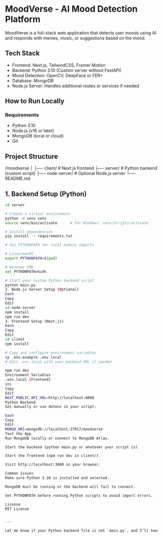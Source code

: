 # MoodVerse - AI Mood Detection Platform

MoodVerse is a full-stack web application that detects user moods using AI and responds with memes, music, or suggestions based on the mood.

## Tech Stack

- Frontend: Next.js, TailwindCSS, Framer Motion
- Backend: Python 3.10 (Custom server without FastAPI)
- Mood Detection: OpenCV, DeepFace or FER+
- Database: MongoDB
- Node.js Server: Handles additional routes or services if needed

## How to Run Locally

### Requirements

- Python 3.10
- Node.js (v16 or later)
- MongoDB (local or cloud)
- Git

## Project Structure

/moodverse
│
├── client/               # Next.js frontend
├── server/               # Python backend (custom script)
├── node-server/          # Optional Node.js server
└── README.md

## 1. Backend Setup (Python)

```bash
cd server

# Create a virtual environment
python -m venv venv
source venv/bin/activate      # For Windows: venv\Scripts\activate

# Install dependencies
pip install -r requirements.txt

# Set PYTHONPATH for local module imports

# Linux/macOS
export PYTHONPATH=$(pwd)

# Windows CMD
set PYTHONPATH=%cd%

# Start your custom Python backend script
python main.py
2. Node.js Server Setup (Optional)
bash
Copy
Edit
cd node-server
npm install
npm run dev
3. Frontend Setup (Next.js)
bash
Copy
Edit
cd client
npm install

# Copy and configure environment variables
cp .env.example .env.local
# Edit .env.local with your backend URL if needed

npm run dev
Environment Variables
.env.local (Frontend)
ini
Copy
Edit
NEXT_PUBLIC_API_URL=http://localhost:8000
Python Backend
Set manually or use dotenv in your script:

bash
Copy
Edit
MONGO_URI=mongodb://localhost:27017/moodverse
Test the App
Run MongoDB locally or connect to MongoDB Atlas.

Start the backend (python main.py or whatever your script is).

Start the frontend (npm run dev in client/).

Visit http://localhost:3000 in your browser.

Common Issues
Make sure Python 3.10 is installed and selected.

MongoDB must be running or the backend will fail to connect.

Set PYTHONPATH before running Python scripts to avoid import errors.

License
MIT License


---

Let me know if your Python backend file is not `main.py`, and I’ll tweak the instructions accordingly. You can now copy this directly into your `README.md` file.
